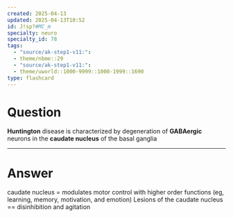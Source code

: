 ```yaml
---
created: 2025-04-13
updated: 2025-04-13T10:52
id: J!sp?#MC_m
specialty: neuro
specialty_id: 78
tags:
  - "source/ak-step1-v11:": 
  - theme/nbme::29
  - "source/ak-step1-v11:": 
  - theme/uworld::1000-9999::1000-1999::1690
type: flashcard
---
```


# Question
**Huntington** disease is characterized by degeneration of **GABAergic** neurons in the **caudate nucleus** of the basal ganglia

---

# Answer
caudate nucleus = modulates motor control with higher order functions (eg, learning, memory, motivation, and emotion)  Lesions of the caudate nucleus == disinhibition and agitation